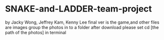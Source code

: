 # SNAKE-and-LADDER-team-project
by Jacky Wong, Jeffrey Kam, Kenny Lee
final ver is the game,and other files are images
group the photos in to a folder after download
please set cd [the path of the photos] in terminal 
